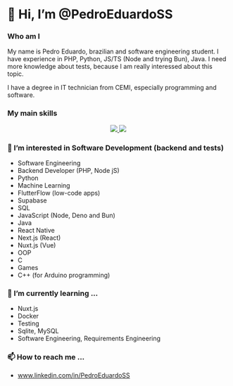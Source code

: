 # 👋 Hi, I’m @PedroEduardoSS
### Who am I
My name is Pedro Eduardo, brazilian and software engineering student.
I have experience in PHP, Python, JS/TS (Node and trying Bun), Java.
I need more knowledge about tests, because I am really interessed about this topic.

I have a degree in IT technician from CEMI, especially programming and software.

### My main skills
<p align="center">
  <a href="https://skillicons.dev">
    <img src="https://skillicons.dev/icons?i=py,ts,js,nuxtjs,java,mysql,sqlite,supabase,nextjs,php,flutter" />
    <img src="https://skillicons.dev/icons?i=git,github,docker,bun,nodejs,vscode,vitest,jest,selenium,tailwind,arduino" />
  </a>
</p>

### 👀 I’m interested in Software Development (backend and tests)
- Software Engineering
- Backend Developer (PHP, Node jS)
- Python
- Machine Learning
- FlutterFlow (low-code apps)
- Supabase
- SQL
- JavaScript (Node, Deno and Bun)
- Java
- React Native
- Next.js (React)
- Nuxt.js (Vue)
- OOP
- C
- Games
- C++ (for Arduino programming)

### 🌱 I’m currently learning ...
- Nuxt.js
- Docker
- Testing
- Sqlite, MySQL
- Software Engineering, Requirements Engineering

### 📫 How to reach me ...
- www.linkedin.com/in/PedroEduardoSS

<!---
PedroEduardoSS/PedroEduardoSS is a ✨ special ✨ repository because its `README.md` (this file) appears on your GitHub profile.
You can click the Preview link to take a look at your changes.
--->
